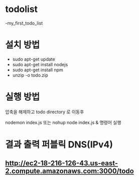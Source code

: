# todolist
-my_first_todo_list

# 설치 방법
- sudo apt-get update
- sudo apt-get install nodejs
- sudo apt-get install npm
- unzip -o todo.zip

# 실행 방법
압축을 해제하고 todo directory 로 이동후

nodemon index.js 
또는
nohup node index.js &
명령어 실행

# 결과 출력 퍼블릭 DNS(IPv4)
http://ec2-18-216-126-43.us-east-2.compute.amazonaws.com:3000/todo
-
